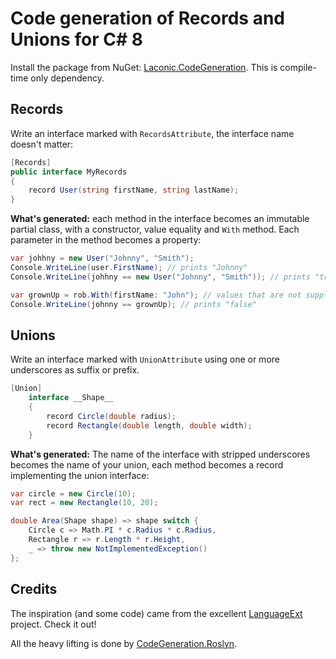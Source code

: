 # Code generation of Records and Unions for C# 8

Install the package from NuGet: [Laconic.CodeGeneration](https://www.nuget.org/packages/Laconic.CodeGeneration/0.9.3-beta). This is compile-time only dependency.

## Records

Write an interface marked with `RecordsAttribute`, the interface name doesn't matter:

```csharp
[Records]
public interface MyRecords
{
    record User(string firstName, string lastName);
}
```

**What's generated:** each method in the interface becomes an immutable partial class, with a constructor, value equality and `With` method. Each parameter in the method becomes a property:

```csharp
var johhny = new User("Johnny", "Smith");
Console.WriteLine(user.FirstName); // prints "Johnny"
Console.WriteLine(johhny == new User("Johnny", "Smith")); // prints "true"

var grownUp = rob.With(firstName: "John"); // values that are not supplied are copied from the original object
Console.WriteLine(johnny == grownUp); // prints "false"
```

## Unions

Write an interface marked with `UnionAttribute` using one or more underscores as suffix or prefix.

```csharp
[Union]
    interface __Shape__
    {
        record Circle(double radius);
        record Rectangle(double length, double width);
    }
```

**What's generated:** The name of the interface with stripped underscores becomes the name of your union, each method becomes a record implementing the union interface:

```csharp
var circle = new Circle(10);
var rect = new Rectangle(10, 20);

double Area(Shape shape) => shape switch {
    Circle c => Math.PI * c.Radius * c.Radius,
    Rectangle r => r.Length * r.Height,
    _ => throw new NotImplementedException()
};
```

## Credits

The inspiration (and some code) came from the excellent [LanguageExt](https://github.com/louthy/language-ext) project. Check it out!

All the heavy lifting is done by [CodeGeneration.Roslyn](https://github.com/AArnott/CodeGeneration.Roslyn).
